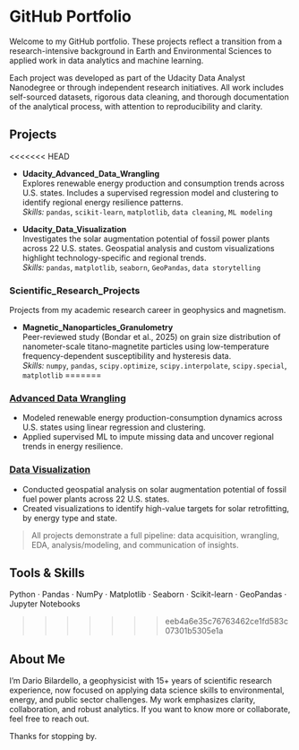 # GitHub Portfolio

Welcome to my GitHub portfolio. These projects reflect a transition from a research-intensive background in Earth and Environmental Sciences to applied work in data analytics and machine learning. 

Each project was developed as part of the Udacity Data Analyst Nanodegree or through independent research initiatives. All work includes self-sourced datasets, rigorous data cleaning, and thorough documentation of the analytical process, with attention to reproducibility and clarity.

## Projects

<<<<<<< HEAD
- **Udacity_Advanced_Data_Wrangling**  
  Explores renewable energy production and consumption trends across U.S. states. Includes a supervised regression model and clustering to identify regional energy resilience patterns.  
  *Skills:* `pandas`, `scikit-learn`, `matplotlib`, `data cleaning`, `ML modeling`

- **Udacity_Data_Visualization**  
  Investigates the solar augmentation potential of fossil power plants across 22 U.S. states. Geospatial analysis and custom visualizations highlight technology-specific and regional trends.  
  *Skills:* `pandas`, `matplotlib`, `seaborn`, `GeoPandas`, `data storytelling`

### Scientific_Research_Projects
Projects from my academic research career in geophysics and magnetism.

- **Magnetic_Nanoparticles_Granulometry**  
  Peer-reviewed study (Bondar et al., 2025) on grain size distribution of nanometer-scale titano-magnetite particles using low-temperature frequency-dependent susceptibility and hysteresis data.  
  *Skills:* `numpy`, `pandas`, `scipy.optimize`, `scipy.interpolate`, `scipy.special`, `matplotlib`
=======
### [Advanced Data Wrangling](./Data_Analyst_Projects/Udacity_Advanced_Data_Wrangling)
- Modeled renewable energy production-consumption dynamics across U.S. states using linear regression and clustering.
- Applied supervised ML to impute missing data and uncover regional trends in energy resilience.

### [Data Visualization](./Data_Analyst_Projects/Udacity_Data_Visualization)
- Conducted geospatial analysis on solar augmentation potential of fossil fuel power plants across 22 U.S. states.
- Created visualizations to identify high-value targets for solar retrofitting, by energy type and state.

> All projects demonstrate a full pipeline: data acquisition, wrangling, EDA, analysis/modeling, and communication of insights.

## Tools & Skills
Python · Pandas · NumPy · Matplotlib · Seaborn · Scikit-learn · GeoPandas · Jupyter Notebooks
>>>>>>> eeb4a6e35c76763462ce1fd583c07301b5305e1a

## About Me
I’m Dario Bilardello, a geophysicist with 15+ years of scientific research experience, now focused on applying data science skills to environmental, energy, and public sector challenges. My work emphasizes clarity, collaboration, and robust analytics. If you want to know more or collaborate, feel free to reach out.

Thanks for stopping by.

